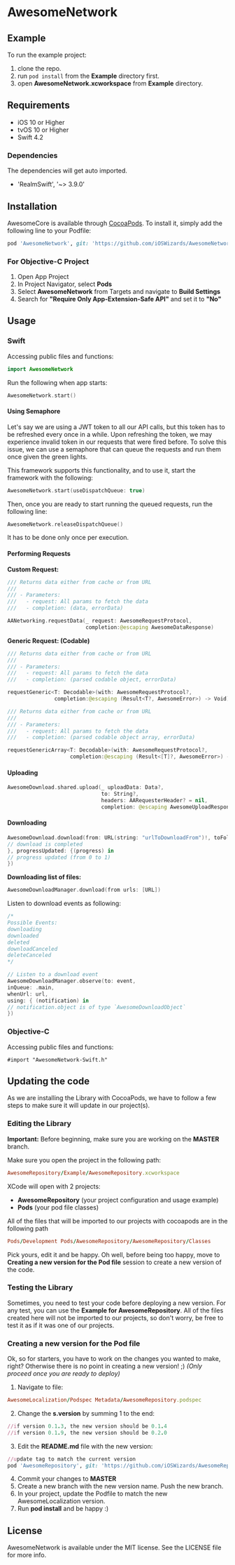 # AwesomeNetwork

## Example

To run the example project:
1) clone the repo.
2) run `pod install` from the **Example** directory first.
3) open **AwesomeNetwork.xcworkspace** from **Example** directory.

## Requirements

- iOS 10 or Higher
- tvOS 10 or Higher
- Swift 4.2

### Dependencies

The dependencies will get auto imported.

- 'RealmSwift', '~> 3.9.0'

## Installation

AwesomeCore is available through [CocoaPods](http://cocoapods.org). To install
it, simply add the following line to your Podfile:

```ruby
pod 'AwesomeNetwork', git: 'https://github.com/iOSWizards/AwesomeNetwork', tag: '0.3.6'
```

### For Objective-C Project

1) Open App Project
2) In Project Navigator, select **Pods**
3) Select **AwesomeNetwork** from Targets and navigate to **Build Settings**
4) Search for **"Require Only App-Extension-Safe API"** and set it to **"No"**

## Usage

### Swift

Accessing public files and functions:
```swift
import AwesomeNetwork
```

Run the following when app starts:
```swift
AwesomeNetwork.start()
```

#### Using Semaphore

Let's say we are using a JWT token to all our API calls, but this token has to be refreshed every once in a while. Upon refreshing the token, we may experience invalid token in our requests that were fired before. To solve this issue, we can use a semaphore that can queue the requests and run them once given the green lights.

This framework supports this functionality, and to use it, start the framework with the following:
```swift
AwesomeNetwork.start(useDispatchQueue: true)
```

Then, once you are ready to start running the queued requests, run the following line:
```swift
AwesomeNetwork.releaseDispatchQueue()
```

It has to be done only once per execution.

#### Performing Requests

**Custom Request:**
```swift
/// Returns data either from cache or from URL
///
/// - Parameters:
///   - request: All params to fetch the data
///   - completion: (data, errorData)

AANetworking.requestData(_ request: AwesomeRequestProtocol,
                         completion:@escaping AwesomeDataResponse)
```

**Generic Request: (Codable)**

```swift
/// Returns data either from cache or from URL
///
/// - Parameters:
///   - request: All params to fetch the data
///   - completion: (parsed codable object, errorData)

requestGeneric<T: Decodable>(with: AwesomeRequestProtocol?,
               completion:@escaping (Result<T?, AwesomeError>) -> Void)
```
```swift
/// Returns data either from cache or from URL
///
/// - Parameters:
///   - request: All params to fetch the data
///   - completion: (parsed codable object array, errorData)

requestGenericArray<T: Decodable>(with: AwesomeRequestProtocol?,
                    completion:@escaping (Result<[T]?, AwesomeError>) -> Void)
```

#### Uploading

```swift
AwesomeDownload.shared.upload(_ uploadData: Data?,
                              to: String?,
                              headers: AARequesterHeader? = nil,
                              completion: @escaping AwesomeUploadResponse)
```

#### Downloading

```swift
AwesomeDownload.download(from: URL(string: "urlToDownloadFrom")!, toFolder: "folderName", force: true, completion: { (success) in
// download is completed
}, progressUpdated: {(progress) in
// progress updated (from 0 to 1)
})
```

**Downloading list of files:**

```swift
AwesomeDownloadManager.download(from urls: [URL])
```

Listen to download events as following:

```swift
/*
Possible Events:
downloading
downloaded
deleted
downloadCanceled
deleteCanceled
*/

// Listen to a download event
AwesomeDownloadManager.observe(to: event, 
inQueue: .main, 
whenUrl: url, 
using: { (notification) in
// notification.object is of type `AwesomeDownloadObject`
})

```

### Objective-C

Accessing public files and functions:
```obj-c
#import "AwesomeNetwork-Swift.h"
```

## Updating the code

As we are installing the Library with CocoaPods, we have to follow a few steps to make sure it will update in our project(s).

### Editing the Library

**Important:** Before beginning, make sure you are working on the **MASTER** branch.

Make sure you open the project in the following path:

```ruby
AwesomeRepository/Example/AwesomeRepository.xcworkspace
```

XCode will open with 2 projects:
- **AwesomeRepository** (your project configuration and usage example)
- **Pods** (your pod file classes)

All of the files that will be imported to our projects with cocoapods are in the following path

```ruby
Pods/Development Pods/AwesomeRepository/AwesomeRepository/Classes
```

Pick yours, edit it and be happy. Oh well, before being too happy, move to **Creating a new version for the Pod file** session to create a new version of the code.

### Testing the Library

Sometimes, you need to test your code before deploying a new version.
For any test, you can use the **Example for AwesomeRepository**.
All of the files created here will not be imported to our projects, so don't worry, be free to test it as if it was one of our projects.

### Creating a new version for the Pod file

Ok, so for starters, you have to work on the changes you wanted to make, right? Otherwise there is no point in creating a new version! ;)
*(Only proceed once you are ready to deploy)*

1. Navigate to file:

```ruby
AwesomeLocalization/Podspec Metadata/AwesomeRepository.podspec
```

2. Change the **s.version** by summing 1 to the end:

```ruby
//if version 0.1.3, the new version should be 0.1.4
//if version 0.1.9, the new version should be 0.2.0
```

3. Edit the **README.md** file with the new version:

```ruby
//update tag to match the current version
pod 'AwesomeRepository', git: 'https://github.com/iOSWizards/AwesomeRepository.git', tag: '0.3.3'
```

4. Commit your changes to **MASTER**
5. Create a new branch with the new version name. Push the new branch.
6. In your project, update the Podfile to match the new AwesomeLocalization version.
7. Run **pod install** and be happy :)

## License

AwesomeNetwork is available under the MIT license. See the LICENSE file for more info.
